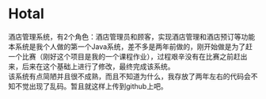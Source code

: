 # Hotal
酒店管理系统，有2个角色：酒店管理员和顾客，实现酒店管理和酒店预订等功能<br>
本系统是我个人做的第一个Java系统，差不多是两年前做的，刚开始做是为了赶一个比赛（刚好这个项目是我的一个课程作业），过程艰辛没有在比赛之前赶出来，后来在这个基础上进行了修改，最终完成该系统。<br>
该系统有点简陋并且很不成熟，而且不知道为什么，我存放了两年左右的代码会不知不觉出现了乱码。暂且就这样上传到github上吧。
